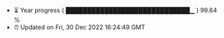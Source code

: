 - ⏳ Year progress { █████████████████████████████▁ } 99.64 %
- ⏰ Updated on Fri, 30 Dec 2022 16:24:49 GMT

